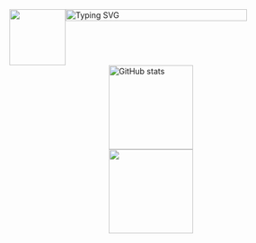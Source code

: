 <a href="https://git.io/typing-svg" style="display: flex">
  <img style="width: 100px; height: 100px;" src="https://i.pinimg.com/736x/9e/4e/a2/9e4ea2967ff33395fb5fa9e5892de67a.jpg">
  <img src="https://readme-typing-svg.demolab.com?font=Fira+Code&pause=1000&random=false&width=435&lines=Hi%2C+I'm+M%C3%A1rcio+Guimar%C3%A3es;Welcome+to+my+profile" alt="Typing SVG" style="height: 100%; width:80%;">
</a>

<div style="display: flex; flex-direction: column; align-items: center; height: 100px" href="a">
  <a href="https://www.instagram.com/marcin.sla"><img herf="#" height="150em" src="https://github-readme-stats.vercel.app/api?username=marcio-guimaraes&show_icons=true&theme=tokyonight" alt="GitHub stats"/>
   <a href="https://www.instagram.com/marcin.sla"><img height="150em" src="https://github-readme-stats.vercel.app/api/top-langs/?username=marcio-guimaraes&layout=compact&langs_count=7&theme=tokyonight"/>
</div>
